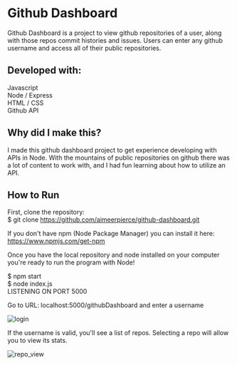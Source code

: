 # Github Dashboard

Github Dashboard is a project to view github repositories of a user, along with those repos commit histories and issues. Users can enter any github username and access all of their public repositories. 

## Developed with:
Javascript  
Node / Express  
HTML / CSS  
Github API

## Why did I make this?  
I made this github dashboard project to get experience developing with APIs in Node. With the mountains of public repositories on github there was a lot of content to work with, and I had fun learning about how to utilize an API. 

## How to Run
First, clone the repository:  
$ git clone https://github.com/aimeerpierce/github-dashboard.git 

If you don't have npm (Node Package Manager) you can install it here: https://www.npmjs.com/get-npm 

Once you have the local repository and node installed on your computer you're ready to run the program with Node!

$ npm start  
$ node index.js  
LISTENING ON PORT 5000  

Go to URL: localhost:5000/githubDashboard and enter a username

![login](https://user-images.githubusercontent.com/15572567/36175688-2cdab808-10c5-11e8-9bed-c4a7d2eaf6d6.png)

If the username is valid, you'll see a list of repos. Selecting a repo will allow you to view its stats.

![repo_view](https://user-images.githubusercontent.com/15572567/36175694-32b3b450-10c5-11e8-82a9-96063733b4bd.png)





